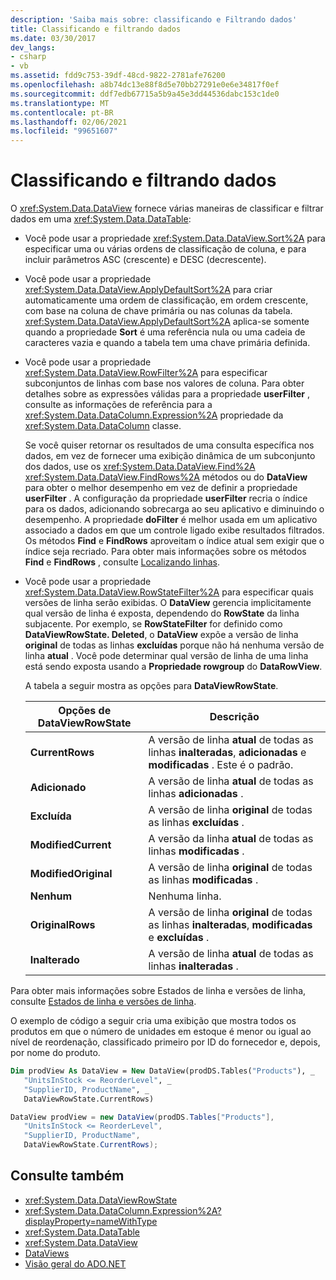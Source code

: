 ```yaml
---
description: 'Saiba mais sobre: classificando e Filtrando dados'
title: Classificando e filtrando dados
ms.date: 03/30/2017
dev_langs:
- csharp
- vb
ms.assetid: fdd9c753-39df-48cd-9822-2781afe76200
ms.openlocfilehash: a8b74dc13e88f8d5e70bb27291e0e6e34817f0ef
ms.sourcegitcommit: ddf7edb67715a5b9a45e3dd44536dabc153c1de0
ms.translationtype: MT
ms.contentlocale: pt-BR
ms.lasthandoff: 02/06/2021
ms.locfileid: "99651607"
---
```

# <a name="sorting-and-filtering-data"></a>Classificando e filtrando dados

O <xref:System.Data.DataView> fornece várias maneiras de classificar e filtrar dados em uma <xref:System.Data.DataTable>:  
  
- Você pode usar a propriedade <xref:System.Data.DataView.Sort%2A> para especificar uma ou várias ordens de classificação de coluna, e para incluir parâmetros ASC (crescente) e DESC (decrescente).  
  
- Você pode usar a propriedade <xref:System.Data.DataView.ApplyDefaultSort%2A> para criar automaticamente uma ordem de classificação, em ordem crescente, com base na coluna de chave primária ou nas colunas da tabela. <xref:System.Data.DataView.ApplyDefaultSort%2A> aplica-se somente quando a propriedade **Sort** é uma referência nula ou uma cadeia de caracteres vazia e quando a tabela tem uma chave primária definida.  
  
- Você pode usar a propriedade <xref:System.Data.DataView.RowFilter%2A> para especificar subconjuntos de linhas com base nos valores de coluna. Para obter detalhes sobre as expressões válidas para a propriedade **userFilter** , consulte as informações de referência para a <xref:System.Data.DataColumn.Expression%2A> propriedade da <xref:System.Data.DataColumn> classe.  
  
     Se você quiser retornar os resultados de uma consulta específica nos dados, em vez de fornecer uma exibição dinâmica de um subconjunto dos dados, use os <xref:System.Data.DataView.Find%2A> <xref:System.Data.DataView.FindRows%2A> métodos ou do **DataView** para obter o melhor desempenho em vez de definir a propriedade **userFilter** . A configuração da propriedade **userFilter** recria o índice para os dados, adicionando sobrecarga ao seu aplicativo e diminuindo o desempenho. A propriedade **doFilter** é melhor usada em um aplicativo associado a dados em que um controle ligado exibe resultados filtrados. Os métodos **Find** e **FindRows** aproveitam o índice atual sem exigir que o índice seja recriado. Para obter mais informações sobre os métodos **Find** e **FindRows** , consulte [Localizando linhas](finding-rows.md).  
  
- Você pode usar a propriedade <xref:System.Data.DataView.RowStateFilter%2A> para especificar quais versões de linha serão exibidas. O **DataView** gerencia implicitamente qual versão de linha é exposta, dependendo do **RowState** da linha subjacente. Por exemplo, se **RowStateFilter** for definido como **DataViewRowState. Deleted**, o **DataView** expõe a versão de linha **original** de todas as linhas **excluídas** porque não há nenhuma versão de linha **atual** . Você pode determinar qual versão de linha de uma linha está sendo exposta usando a **Propriedade rowgroup** do **DataRowView**.  
  
     A tabela a seguir mostra as opções para **DataViewRowState**.  
  
    |Opções de DataViewRowState|Descrição|  
    |------------------------------|-----------------|  
    |**CurrentRows**|A versão de linha **atual** de todas as linhas **inalteradas**, **adicionadas** e **modificadas** . Este é o padrão.|  
    |**Adicionado**|A versão de linha **atual** de todas as linhas **adicionadas** .|  
    |**Excluída**|A versão de linha **original** de todas as linhas **excluídas** .|  
    |**ModifiedCurrent**|A versão da linha **atual** de todas as linhas **modificadas** .|  
    |**ModifiedOriginal**|A versão de linha **original** de todas as linhas **modificadas** .|  
    |**Nenhum**|Nenhuma linha.|  
    |**OriginalRows**|A versão de linha **original** de todas as linhas **inalteradas**, **modificadas** e **excluídas** .|  
    |**Inalterado**|A versão de linha **atual** de todas as linhas **inalteradas** .|  
  
 Para obter mais informações sobre Estados de linha e versões de linha, consulte [Estados de linha e versões de linha](row-states-and-row-versions.md).  
  
 O exemplo de código a seguir cria uma exibição que mostra todos os produtos em que o número de unidades em estoque é menor ou igual ao nível de reordenação, classificado primeiro por ID do fornecedor e, depois, por nome do produto.  
  
```vb  
Dim prodView As DataView = New DataView(prodDS.Tables("Products"), _  
   "UnitsInStock <= ReorderLevel", _  
   "SupplierID, ProductName", _  
   DataViewRowState.CurrentRows)  
```  
  
```csharp  
DataView prodView = new DataView(prodDS.Tables["Products"],  
   "UnitsInStock <= ReorderLevel",  
   "SupplierID, ProductName",  
   DataViewRowState.CurrentRows);  
```  
  
## <a name="see-also"></a>Consulte também

- <xref:System.Data.DataViewRowState>
- <xref:System.Data.DataColumn.Expression%2A?displayProperty=nameWithType>
- <xref:System.Data.DataTable>
- <xref:System.Data.DataView>
- [DataViews](dataviews.md)
- [Visão geral do ADO.NET](../ado-net-overview.md)
